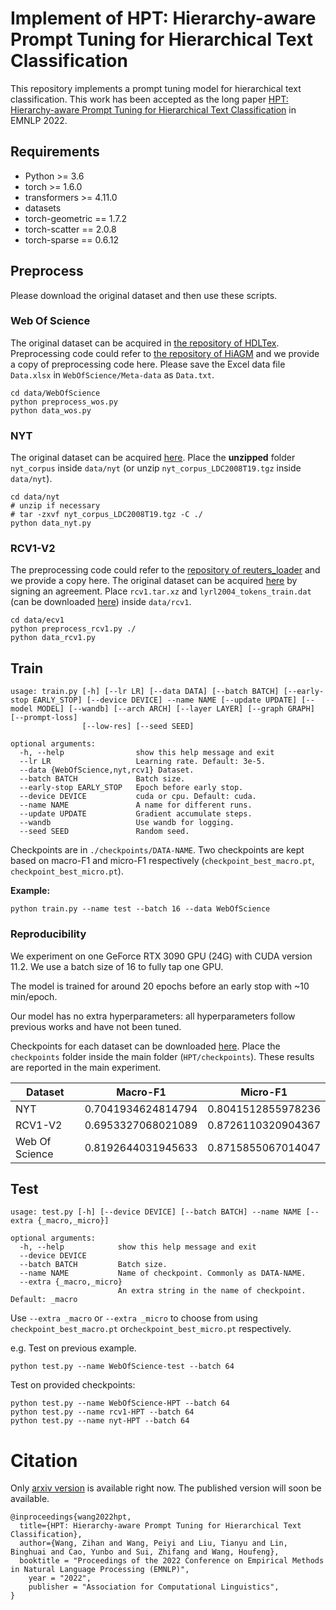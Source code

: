 # Implement of HPT: Hierarchy-aware Prompt Tuning for Hierarchical Text Classification
This repository implements a prompt tuning model for hierarchical text classification. 
This work has been accepted as the long paper [HPT: Hierarchy-aware Prompt Tuning for Hierarchical Text Classification](https://arxiv.org/pdf/2204.13413.pdf)
in EMNLP 2022.

## Requirements

* Python >= 3.6
* torch >= 1.6.0
* transformers >= 4.11.0
* datasets
* torch-geometric == 1.7.2
* torch-scatter == 2.0.8
* torch-sparse == 0.6.12


## Preprocess

Please download the original dataset and then use these scripts.

### Web Of Science

The original dataset can be acquired in [the repository of HDLTex](https://github.com/kk7nc/HDLTex). Preprocessing code could refer to [the repository of HiAGM](https://github.com/Alibaba-NLP/HiAGM) and we provide a copy of preprocessing code here.
Please save the Excel data file `Data.xlsx` in `WebOfScience/Meta-data` as `Data.txt`.

```shell
cd data/WebOfScience
python preprocess_wos.py
python data_wos.py
```

### NYT

The original dataset can be acquired [here](https://catalog.ldc.upenn.edu/LDC2008T19).
Place the **unzipped** folder `nyt_corpus` inside `data/nyt` (or unzip `nyt_corpus_LDC2008T19.tgz` inside `data/nyt`).

```shell
cd data/nyt
# unzip if necessary
# tar -zxvf nyt_corpus_LDC2008T19.tgz -C ./
python data_nyt.py
```

### RCV1-V2

The preprocessing code could refer to the [repository of reuters_loader](https://github.com/ductri/reuters_loader) and we provide a copy here. The original dataset can be acquired [here](https://trec.nist.gov/data/reuters/reuters.html) by signing an agreement.
Place `rcv1.tar.xz` and `lyrl2004_tokens_train.dat` (can be downloaded [here](https://jmlr.csail.mit.edu/papers/volume5/lewis04a/a13-vector-files/lyrl2004_vectors_train.dat.gz)) inside `data/rcv1`.

```shell
cd data/ecv1
python preprocess_rcv1.py ./
python data_rcv1.py
```

## Train

```
usage: train.py [-h] [--lr LR] [--data DATA] [--batch BATCH] [--early-stop EARLY_STOP] [--device DEVICE] --name NAME [--update UPDATE] [--model MODEL] [--wandb] [--arch ARCH] [--layer LAYER] [--graph GRAPH] [--prompt-loss]
                [--low-res] [--seed SEED]

optional arguments:
  -h, --help                show this help message and exit
  --lr LR					Learning rate. Default: 3e-5.
  --data {WebOfScience,nyt,rcv1} Dataset.
  --batch BATCH             Batch size.
  --early-stop EARLY_STOP   Epoch before early stop.
  --device DEVICE           cuda or cpu. Default: cuda.
  --name NAME               A name for different runs.
  --update UPDATE           Gradient accumulate steps.
  --wandb                   Use wandb for logging.
  --seed SEED               Random seed.
```

Checkpoints are in `./checkpoints/DATA-NAME`. Two checkpoints are kept based on macro-F1 and micro-F1 respectively 
(`checkpoint_best_macro.pt`, `checkpoint_best_micro.pt`).

**Example:**
```shell
python train.py --name test --batch 16 --data WebOfScience
```

### Reproducibility

We experiment on one GeForce RTX 3090 GPU (24G) with CUDA version $11.2$. We use a batch size of $16$ to fully tap one GPU.

The model is trained for around 20 epochs before an early stop with ~10 min/epoch.

Our model has no extra hyperparameters: all hyperparameters follow previous works and have not been tuned.

Checkpoints for each dataset can be downloaded [here](https://drive.google.com/drive/folders/1j1PMzo4YLG8oUAnuolvmfn-dA9A43yIS?usp=sharing). Place the `checkpoints` folder inside the main folder (`HPT/checkpoints`). These results are reported in the main experiment.

| Dataset        | Macro-F1           | Micro-F1           |
| -------------- | ------------------ | ------------------ |
| NYT            | 0.7041934624814794 | 0.8041512855978236 |
| RCV1-V2        | 0.6953327068021089 | 0.8726110320904367 |
| Web Of Science | 0.8192644031945633 | 0.8715855067014047 |

## Test

```
usage: test.py [-h] [--device DEVICE] [--batch BATCH] --name NAME [--extra {_macro,_micro}]

optional arguments:
  -h, --help            show this help message and exit
  --device DEVICE
  --batch BATCH         Batch size.
  --name NAME           Name of checkpoint. Commonly as DATA-NAME.
  --extra {_macro,_micro}
                        An extra string in the name of checkpoint. Default: _macro
```

Use `--extra _macro` or `--extra _micro`  to choose from using `checkpoint_best_macro.pt` or`checkpoint_best_micro.pt` respectively.

e.g. Test on previous example.

```shell
python test.py --name WebOfScience-test --batch 64
```

Test on provided checkpoints:

```shell
python test.py --name WebOfScience-HPT --batch 64
python test.py --name rcv1-HPT --batch 64
python test.py --name nyt-HPT --batch 64
```

# Citation

Only [arxiv version](https://arxiv.org/pdf/2204.13413.pdf) is available right now. The published version will soon be available.
```
@inproceedings{wang2022hpt,
  title={HPT: Hierarchy-aware Prompt Tuning for Hierarchical Text Classification},
  author={Wang, Zihan and Wang, Peiyi and Liu, Tianyu and Lin, Binghuai and Cao, Yunbo and Sui, Zhifang and Wang, Houfeng},
  booktitle = "Proceedings of the 2022 Conference on Empirical Methods in Natural Language Processing (EMNLP)",
    year = "2022",
    publisher = "Association for Computational Linguistics",
}
```
